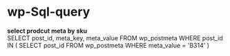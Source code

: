 # wp-Sql-query

<b>select prodcut meta by sku</b>
<br>
SELECT post_id, meta_key, meta_value FROM wp_postmeta WHERE post_id IN ( SELECT post_id FROM wp_postmeta WHERE meta_value = 'B314' )
</br>
